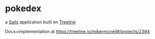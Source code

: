 # pokedex

a [Sails](http://sailsjs.org) application built on [Treeline](https://treeline.io)

Docs+implementation at https://treeline.io/mikermcneil#/projects/2394
